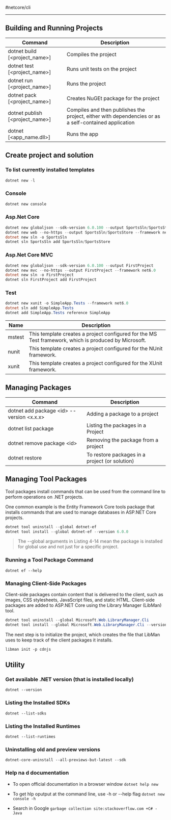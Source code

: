 #netcore/cli

---

## Building and Running Projects

Command|Description
--|--
dotnet build \[\<project_name\>\]|Compiles the project
dotnet test \[\<project_name\>\]|Runs unit tests on the project
dotnet run \[\<project_name\>\]|Runs the project
dotnet pack \[\<project_name\>\]|Creates NuGEt package for the project
dotnet publish \[\<project_name\>\]|Compiles and then publishes the project, either with dependencies or as a self-contained application
dotnet \[\<app_name.dll\>\]|Runs the app

## Create project and solution

### To list currently installed templates

```ps1
dotnet new -l
```

### Console
```ps1
dotnet new console
```

### Asp.Net Core

```ps1
dotnet new globaljson --sdk-version 6.0.100 --output SportsSln/SportsStore
dotnet new web --no-https --output SportsSln/SportsStore --framework net6.0
dotnet new sln -o SportsSln
dotnet sln SportsSln add SportsSln/SportsStore
```

### Asp.Net Core MVC

```ps1
dotnet new globaljson --sdk-version 6.0.100 --output FirstProject
dotnet new mvc --no-https --output FirstProject --framework net6.0
dotnet new sln -o FirstProject
dotnet sln FirstProject add FirstProject
```

### Test

```powershell
dotnet new xunit -o SimpleApp.Tests --framework net6.0
dotnet sln add SimpleApp.Tests
dotnet add SimpleApp.Tests reference SimpleApp
```

 Name | Description
--|--
mstest | This template creates a project configured for the MS Test framework, which is produced by Microsoft.
nunit | This template creates a project configured for the NUnit framework.
xunit | This template creates a project configured for the XUnit framework.

## Managing Packages

Command|Description
--|--
dotnet add package &lt;id&gt; --version &lt;x.x.x&gt;|Adding a package to a project
dotnet list package|Listing the packages in a Project
dotnet remove package &lt;id&gt;|Removing the package from a project
dotnet restore|To restore packages in a project (or solution)

## Managing Tool Packages

Tool packages install commands that can be used from the command line to perform operations on .NET projects. 

One common example is the Entity Framework Core tools package that installs commands that
are used to manage databases in ASP.NET Core projects.

```powershell
dotnet tool uninstall --global dotnet-ef
dotnet tool install --global dotnet-ef --version 6.0.0
```

> The --global arguments in Listing 4-14 mean the package is installed for global use and not just for a specific project.

### Running a Tool Package Command

`dotnet ef --help`

### Managing Client-Side Packages

Client-side packages contain content that is delivered to the client, such as images, CSS stylesheets,
JavaScript files, and static HTML. Client-side packages are added to ASP.NET Core using the Library
Manager (LibMan) tool.

```ps1
dotnet tool uninstall --global Microsoft.Web.LibraryManager.Cli
dotnet tool install --global Microsoft.Web.LibraryManager.Cli --version 2.1.113
```

The next step is to initialize the project, which creates the file that LibMan uses to keep track of the
client packages it installs.

`libman init -p cdnjs`

## Utility

### Get available .NET version (that is installed locally)
`dotnet --version`

### Listing the Installed SDKs

`dotnet --list-sdks`

### Listing the Installed Runtimes

`dotnet --list-runtimes`

### Uninstalling old and preview versions

`dotnet-core-uninstall --all-previews-but-latest --sdk`

### Help na d documentation

- To open official documentation in a browser window
`dotnet help new`

- To get hlp oputput at the command line, use -h or --help flag
`dotnet new console -h`

- Search in Google
`garbage collection site:stackoverflow.com +C# -Java`


